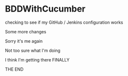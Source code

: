 # BDDWithCucumber

checking to see if my GitHub / Jenkins configuration works

Some more changes

Sorry it's me again

Not too sure what I'm doing

I think I'm getting there FINALLY

THE END
